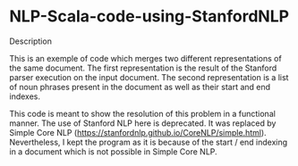 # NLP-Scala-code-using-StanfordNLP

Description

This is an exemple of code which merges two different representations of the same document.
The first representation is the result of the Stanford parser execution on the input document.
The second representation is a list of noun phrases present in the document as well as their start and end indexes.

This code is meant to show the resolution of this problem in a functional manner.
The use of Stanford NLP here is deprecated. 
It was replaced by Simple Core NLP (https://stanfordnlp.github.io/CoreNLP/simple.html). 
Nevertheless, I kept the program as it is because of the start / end indexing in a document which is not possible in Simple Core NLP.



